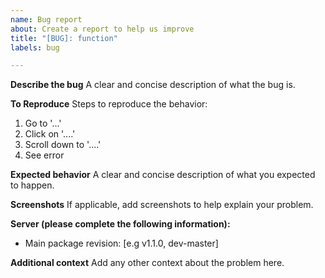 ```yaml
---
name: Bug report
about: Create a report to help us improve
title: "[BUG]: function"
labels: bug

---
```


**Describe the bug**
A clear and concise description of what the bug is.

**To Reproduce**
Steps to reproduce the behavior:
1. Go to '...'
2. Click on '....'
3. Scroll down to '....'
4. See error

**Expected behavior**
A clear and concise description of what you expected to happen.

**Screenshots**
If applicable, add screenshots to help explain your problem.

**Server (please complete the following information):**
 - Main package revision: [e.g v1.1.0, dev-master]

**Additional context**
Add any other context about the problem here.
